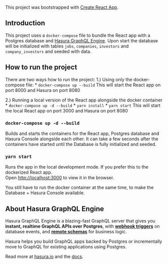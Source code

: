This project was bootstrapped with [Create React App](https://github.com/facebook/create-react-app).

## Introduction

This project uses a `docker-compose` file to bundle the React app with a Postgres database and [Hasura GraphQL Engine](https://hasura.io/).
Upon start the database will be initialized with tables `jobs`, `companies`, `investors` and `company_investors` and seeded with data.

## How to run the project

There are two ways how to run the project:
1.) Using only the docker-compose file:
    * `docker-compose up --build`
This will start the React app on port 8000 and Hasura on port 8080


2.) Running a local version of the React app alongside the docker container 
    * `docker-compose up -d --build`
    * `yarn install`
    * `yarn start`
This will start the local React app on port 3000 and Hasura on port 8080

### `docker-compose up -d --build`

Builds and starts the containers for the React app, Postgres database and Hasura Console alongside each other.
It can take a few seconds after the containers have started until the Database is fully initialized and seeded.

### `yarn start`

Runs the app in the local development mode. If you prefer this to the dockerized React app. <br />
Open [http://localhost:3000](http://localhost:3000) to view it in the browser.

You  still have to run the docker container at the same time, to make the Database + Hasura Console available.

## About Hasura GraphQL Engine

Hasura GraphQL Engine is a blazing-fast GraphQL server that gives you **instant, realtime GraphQL APIs over Postgres**, with [**webhook triggers**](event-triggers.md) on database events, and [**remote schemas**](remote-schemas.md) for business logic.

Hasura helps you build GraphQL apps backed by Postgres or incrementally move to GraphQL for existing applications using Postgres.

Read more at [hasura.io](https://hasura.io) and the [docs](https://hasura.io/docs).


